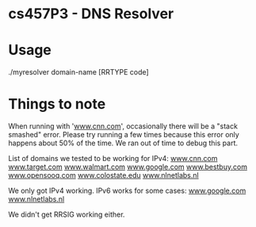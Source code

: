 cs457P3 - DNS Resolver
=======

Usage
=======
./myresolver domain-name [RRTYPE code]

Things to note
=======
When running with 'www.cnn.com', occasionally there will be a "stack smashed" error. Please try running a few times because this error only happens about 50% of the time. We ran out of time to debug this part.

List of domains we tested to be working for IPv4:
www.cnn.com
www.target.com
www.walmart.com
www.google.com
www.bestbuy.com
www.opensooq.com
www.colostate.edu
www.nlnetlabs.nl

We only got IPv4 working. IPv6 works for some cases:
www.google.com
www.nlnetlabs.nl

We didn't get RRSIG working either.




